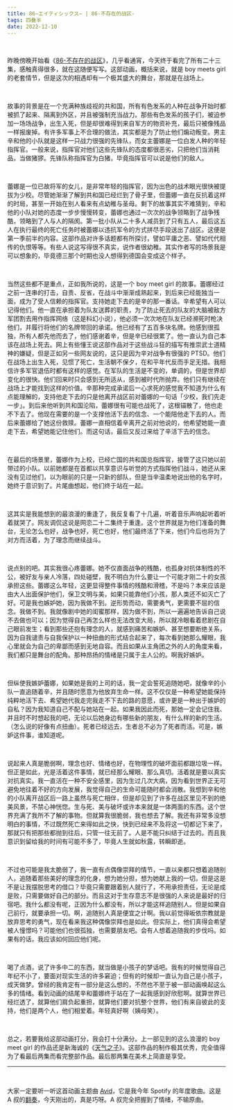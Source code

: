 ```yaml
---
title: 86―エイティシックス― | 86-不存在的战区-
tags: 四叠半
date: 2022-12-10
---
```


<br/>

昨晚傍晚开始看《[86-不存在的战区](https://movie.douban.com/subject/33392923/)》，几乎看通宵，今天终于看完了所有二十三集，感触真得很多，就在这随便写写。这部动画，概括来说，就是 boy meets girl 的老套情节，但是这次的相遇却有一个极其盛大的舞台，那就是在战场上。

<br/>

故事的背景是在一个充满种族歧视的共和国，所有有色发系的人种在战争开始时都被抓了起来、隔离到外区，并且被强制充当战力。那些有色发系的孩子们，被迫参加一场场战争，出生入死，但是却很难得到来自军方的物资补充，最后只被像残品一样报废掉。有许多军事上不合理的做法，其实都是为了防止他们煽动叛变。男主辛和他的小队就是这样一只战力很强的先锋队，而女主蕾娜是一位白发人种的年轻指挥官。一般来说，指挥官对他们这些先锋队的态度都很恶劣，只把他们当消耗品，当做猪猡。先锋队称指挥官为白猪，毕竟指挥官可以说是他们的敌人。

<br/>

蕾娜是一位已故将军的女儿，是非常年轻的指挥官，因为出色的战术眼光很快被提拔为少校。尽管她渐渐了解到共和国已经烂到了骨子里，但蕾娜一直在反抗着这样的时局，甚至一开始在别人看来有点幼稚与圣母。剩下的故事其实不难猜到，辛和他的小队对她的态度一步步慢慢转变，蕾娜也通过一次次的战争领略到了战争残酷，领略到了人与人的隔阂。第一批小队从二十多人减员到了只有五人，最后这五人在执行最终的死亡任务时被蕾娜以违抗军令的方式拼尽手段送出了战区。这便是第一季前半的内容。这部作品对许多话题都有所探讨，譬如平庸之恶、譬如代代相传的仇恨等等。有些人说这写得很不真实，说作者很幼稚。其实作者写的场景我是可以想象的，毕竟德三那个时期也没人想得到德国会变成这个样子。

<br/>

当然这些都不是重点，正如我所说的，这是一个 boy meet girl 的故事。蕾娜经过之前一连串的打击，自责、反省，在战斗中渐渐成熟起来，到后来已经能独当一面，成为了受人信赖的指挥官。支持她走下去的是辛的那一番话。辛希望有人可以记得他们。他一直在承担着为队友送葬的职责，为了防止死去的队友的大脑被敌方军团割去用作指挥网络（这是科幻小说），他必须一次次地在队友已经濒死时枪决他们，并履行将他们的名牌带回的承诺。他已经有了五百多块名牌。他感到很孤独，所有人都先他而去了，他们感谢着辛，但是辛已经很累了。他一直认为自己本该在战场上死去。网上有些懂王说这部作品对于这些战斗狂的描写有推崇武士道精神的嫌疑，但是正如另一些网友说的，这只是因为辛对战争有很强的 PTSD。他们在战场上出生入死，见惯了死亡，生活朝不保夕，在和平年代反而手足无措。我相信许多军官退伍时都有这样的感觉。在军队的生活是不变的，单调的，但是世界却变化的很快。他们回来时只会感到无所适从，感到被时代所抛弃。他们只有继续在战场上才能找到这样的价值。辛那种完成承诺后一心求死的感觉我不知道为什么有点能理解的，支持他走下去的只是他离开战区前对蕾娜的一句话「少校，我们先走一步」。到后来他听到共和国沦陷，蕾娜很有可能也战死了，这根锚散了，他也走不下去了。他现在需要的是一个支撑他活下去的信念、一个能陪他走下去的人。而后来蕾娜给了她这份救赎。蕾娜一直相信着辛离开之前对他说的，他希望她能一直走下去，希望她能记住他们。而这句话，最后又反过来给了辛活下去的信念。

<br/>

在最后的场景里，蕾娜作为上校，已经亡国的共和国总指挥官，接管了这只她以前带过的小队。以前她都是在首都以共享意识与听觉的方式指挥他们战斗，她还从来没有见过他们，以为眼前的只是一只新的部队，但是当辛温柔地说出他的名字时，她终于意识到了。片尾曲想起，他们终于站在一起。

<br/>

这其实是我能想到的最浪漫的重逢了，我反复看了十几遍，听着音乐声响起听着听着就哭了。网友调侃这说是网恋二十二集终于重逢。这个世界就是为他们准备的舞台，无论怎么也好，战争也好，死亡也好，他们最终活了下来，他们今后也将为了对方而活着，为了理念而继续战斗。

<br/>

说点别的吧。其实我很心疼蕾娜。她不仅直面战争的残酷，也孤身对抗体制性的不公，被好友与亲人冷落，四处碰壁，我不明白为什么要让一个可能才刚二十的女孩承担这些。蕾娜这么年轻，这更显得整件事情的残酷和滑稽，不是吗？本来应该是由大人出面保护他们，保卫文明与美，如果只能靠他们小孩，那人类还不如灭亡了好。可是我也嫉妒她，因为我做不到。逆形势而动，需要勇气，更需要不屈的信念。我做不到。我就像剧中她的闺蜜那样，因为做不到，所以一遍遍地告诉自己说不去做也可以；因为觉得自己再怎么样也无法改变大局，所以就冷眼看着悲剧在自己眼前发生；看到那些还抱有理念的人，就感到痛苦和嫉妒、甚至想要断绝关系，因为自我谴责与自我保护以一种扭曲的形式结合起来了，每次看到她那么耀眼，我心里就会为自己的卑鄙而感到无地自容。而且如果从主角团之外的人的角度来看，我们都只是舞台的配角。那种昂扬的情绪是只属于主人公的。啊我好嫉妒。

<br/>

但纵使我嫉妒蕾娜，如果她是我的上司的话，我一定会誓死追随她吧，就像辛的小队一直追随着辛，并且随时愿意为他放弃生命一样。这不仅仅是一种希望她能保持纯粹地活下去、希望她代我走完我走不下去的路的意愿，或许更是一种出于嫉妒的自私？因为我知道自己不配与她站在一起。如果我因此而死，那她一定会记住我、并且时不时想起我的吧，无论以后她身边有哪些新的朋友，有什么样的新的生活。（怎么说的好像有点扭曲）。死者已经远去，生者总不必为了死者而活。可是，嫉妒这件事，谁知道呢。

<br/>

说起来人真是脆弱啊，理念也好、情绪也好，在物理性的破坏面前都跟垃圾一样。但正是如此，光是活着这件事情，就已经那么耀眼、那么真切。活着就是要以真实对抗真实。我一直活在一种不安全感里，因为生过几次大病，因为看到世界正无可避免地往着不好的方向发展，我觉得自己的生命可能随时都会消散。我想到辛和他的小队离开战区后一路上虽然与死亡相伴，但是却见到了许多在战区里见不到的绝美风景，不禁心神恍惚。生与死、美与破坏或许本来就是一体两面的东西。这个世界充满了我所不了解的事物。但就算我很脆弱，我也想去了解。我还有非常多没想明白的事情，不过既然死亡来得如此之快，快到已经来不及将这一切都记下来了，那就只有把那些都抛到往后，只管一往无前了。人是不能只纠结于过去的。而且我意识到留给我的时间有可能不多了，毕竟人生就如秋露，转瞬即逝。

<br/>

不过也可能是我太脆弱了，我一直有点偶像崇拜的情节，一直以来都只想着追随别人，追随着那些美好的理念的化身，想为她分担，想为她献上我的一切。但是这是不是让我摆脱思考的借口？毕竟只需要跟着别人就行了，不用承担责任，无论是成是败，只需要做好自己的部分。而且这对于生存意志不是很强的人来说是最好的归宿吧。我什么都没有呢，正因为什么都没有，所以才能这样追随别人。但是如果自己前行，就要承担一切。啊，追随别人真是便宜之计啊。我以前觉得皈依宗教就是放弃思考的勇气，现在看来我这种偶像崇拜也是如此。但实际上，他们真得会希望被人憧憬吗？可能他们也很孤独，也需要朋友吧。会有人想着追随我的步伐吗。如果有的话，我应该如何回应他们呢。

<br/>

喝了点酒，说了许多中二的东西，就当做是小孩子的梦话吧。我有的时候觉得自己年纪不小了，要面对现实生活的许多窘迫；但有的时候却一直认为自己是小孩子，成天做梦。曾经的我肯定有一部分是这么想的，不然也不至于被一部动画唤起这么多的情绪。看到动画的结尾辛和蕾娜终于站在了一起我感到好欣慰啊。就算世界已经烂透了，就算他们肩负起重担，就算他们要对抗整个世界，他们有来自彼此的支持，他们是两个人，他们相爱着。年轻真好啊（姨母笑）。

<br/>

总之，若要我给这部动画打分，我会打十分满分。上一部见到的这么浪漫的 boy meet girl 的作品还是新海诚的《[天气之子](https://movie.douban.com/subject/30402296/)》。这部作品的制作极其优秀，完全值得为了看最后两集而看完整部作品。最后那两集在美术上简直是享受。

---

<br/>

大家一定要听一听这首动画主题曲 [Avid](https://www.youtube.com/watch?v=u0CqY27IFyo)，它是我今年 Spotify 的年度歌曲。这是 A 叔的[翻奏](https://www.bilibili.com/video/BV1t3411J7UU/)，今天刚出的，真是巧呀。A 叔完全把握到了情绪，不输原曲。
